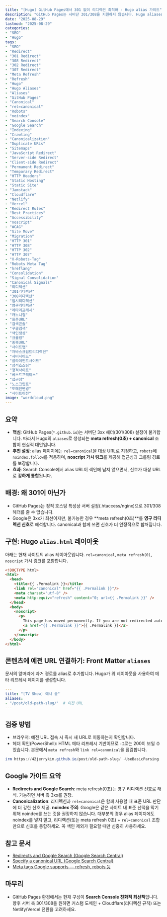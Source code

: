 ```yaml
---
title: "[Hugo] GitHub Pages에서 301 없이 리디렉션 최적화 - Hugo alias 가이드"
description: "GitHub Pages는 서버단 301/308을 지원하지 않습니다. Hugo aliases와 meta refresh(0s), rel=canonical, robots noindex, noscript 링크를 조합해 검색 노출과 신호를 올바르게 통합하는 설정을 단계별로 안내합니다."
date: "2025-08-29"
lastmod: "2025-08-29"
categories:
- "SEO"
- "Hugo"
tags:
- "SEO"
- "Redirect"
- "301 Redirect"
- "308 Redirect"
- "302 Redirect"
- "307 Redirect"
- "Meta Refresh"
- "Refresh"
- "Hugo"
- "Hugo Aliases"
- "Aliases"
- "GitHub Pages"
- "Canonical"
- "rel=canonical"
- "Robots"
- "noindex"
- "Search Console"
- "Google Search"
- "Indexing"
- "Crawling"
- "Canonicalization"
- "Duplicate URLs"
- "Sitemaps"
- "JavaScript Redirect"
- "Server-side Redirect"
- "Client-side Redirect"
- "Permanent Redirect"
- "Temporary Redirect"
- "HTTP Headers"
- "Static Hosting"
- "Static Site"
- "Jamstack"
- "Cloudflare"
- "Netlify"
- "Vercel"
- "Redirect Rules"
- "Best Practices"
- "Accessibility"
- "noscript"
- "WCAG"
- "Site Move"
- "Migration"
- "HTTP 301"
- "HTTP 308"
- "HTTP 302"
- "HTTP 307"
- "X-Robots-Tag"
- "Robots Meta Tag"
- "hreflang"
- "Consolidation"
- "Signal Consolidation"
- "Canonical Signals"
- "리디렉션"
- "301리디렉션"
- "308리디렉션"
- "임시리디렉션"
- "영구리디렉션"
- "메타리프레시"
- "캐노니컬"
- "표준URL"
- "검색콘솔"
- "구글검색"
- "색인생성"
- "크롤링"
- "중복URL"
- "사이트맵"
- "자바스크립트리디렉션"
- "서버사이드"
- "클라이언트사이드"
- "정적호스팅"
- "정적사이트"
- "베스트프랙티스"
- "접근성"
- "노스크립트"
- "도메인변경"
- "사이트이전"
image: "wordcloud.png"
---
```


## 요약

- **핵심**: GitHub Pages(`*.github.io`)는 서버단 3xx 헤더(301/308) 설정이 불가합니다. 따라서 Hugo의 `aliases`로 생성되는 **meta refresh(0초) + canonical** 조합이 현실적 대안입니다.
- **추천 설정**: alias 페이지에는 `rel=canonical`을 대상 URL로 지정하고, `robots`에 `noindex,follow`를 적용하며, **noscript 가시 링크**를 제공해 접근성과 크롤링 경로를 보장합니다.
- **효과**: Search Console에서 alias URL이 색인에 남지 않으면서, 신호가 대상 URL로 **강하게 통합**됩니다.

## 배경: 왜 301이 아닌가

- GitHub Pages는 정적 호스팅 특성상 서버 설정(.htaccess/nginx)으로 301/308 헤더를 줄 수 없습니다.
- Google은 3xx가 최선이지만, 불가능한 경우 **meta refresh(0초)**를 **영구 리디렉션 신호**로 해석합니다. canonical과 함께 쓰면 신호가 더 안정적으로 합쳐집니다.

## 구현: Hugo `alias.html` 레이아웃

아래는 현재 사이트의 alias 레이아웃입니다. `rel=canonical`, `meta refresh(0)`, `noscript` 가시 링크를 포함합니다.

```html
<!DOCTYPE html>
<html>
  <head>
    <title>{{ .Permalink }}</title>
    <link rel="canonical" href="{{ .Permalink }}"/>
    <meta charset="utf-8" />
    <meta http-equiv="refresh" content="0; url={{ .Permalink }}" />
  </head>
  <body>
    <noscript>
      <p>
        This page has moved permanently. If you are not redirected automatically, follow this link:
        <a href="{{ .Permalink }}">{{ .Permalink }}</a>
      </p>
    </noscript>
  </body>
</html>
```

## 콘텐츠에 예전 URL 연결하기: Front Matter `aliases`

문서의 앞머리에 과거 경로를 alias로 추가합니다. Hugo가 위 레이아웃을 사용하여 메타 리프레시 페이지를 생성합니다.

```yaml
---
title: "[TV Show] 예시 글"
aliases:
- "/post/old-path-slug/"  # 이전 URL
---
```

## 검증 방법

- 브라우저: 예전 URL 접속 시 즉시 새 URL로 이동하는지 확인합니다.
- 헤더 확인(PowerShell): HTML 메타 리프레시 기반이므로 `-I`로는 200이 보일 수 있습니다. 본문에서 `meta refresh`와 `link rel=canonical`을 점검합니다.

```powershell
irm https://42jerrykim.github.io/post/old-path-slug/ -UseBasicParsing | Select-String -Pattern "http-equiv=\"refresh\"|rel=\"canonical\""
```

## Google 가이드 요약

- **Redirects and Google Search**: meta refresh(0초)는 영구 리디렉션 신호로 해석. 가능하면 서버 측 3xx를 권장.
- **Canonicalization**: 리디렉션과 `rel=canonical`은 함께 사용할 때 표준 URL 판단에 더 강한 신호 제공.
**noindex 주의**: Google은 같은 사이트 내 표준 선택을 막기 위해 noindex를 쓰는 것을 권장하지 않습니다. 대부분의 경우 alias 페이지에도 noindex를 넣지 말고, 리디렉션(또는 meta refresh 0초) + `rel=canonical` 조합만으로 신호를 통합하세요. 꼭 색인 제외가 필요할 때만 신중히 사용하세요.

## 참고 문서

- [Redirects and Google Search (Google Search Central)](https://developers.google.com/search/docs/crawling-indexing/301-redirects)
- [Specify a canonical URL (Google Search Central)](https://developers.google.com/search/docs/crawling-indexing/consolidate-duplicate-urls)
- [Meta tags Google supports — refresh, robots 등](https://developers.google.com/search/docs/crawling-indexing/special-tags#refresh)

## 마무리

- GitHub Pages 환경에서는 현재 구성이 **Search Console 친화적 최선책**입니다. 향후 서버 측 301/308을 원하면 커스텀 도메인 + Cloudflare(리디렉션 규칙) 또는 Netlify/Vercel 전환을 고려하세요.


